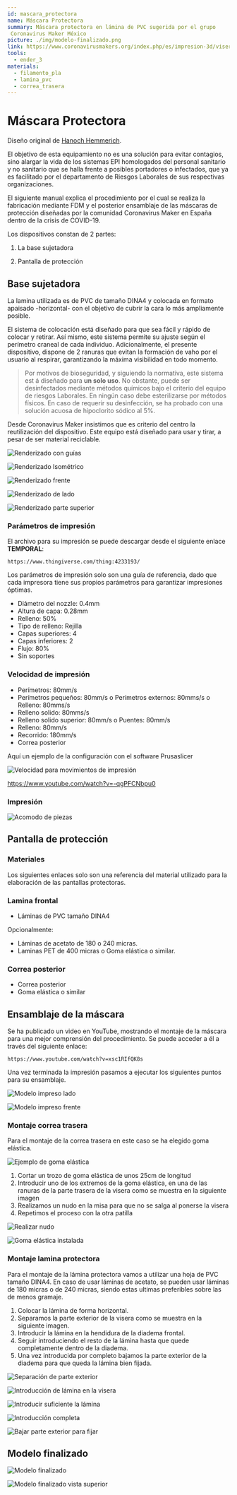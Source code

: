 ```yaml
---
id: mascara_protectora
name: Máscara Protectora
summary: Máscara protectora en lámina de PVC sugerida por el grupo
 Coronavirus Maker México
picture: ./img/modelo-finalizado.png
link: https://www.coronavirusmakers.org/index.php/es/impresion-3d/viseras
tools:
  - ender_3
materials:
  - filamento_pla
  - lamina_pvc
  - correa_trasera
---
```


# Máscara Protectora

Diseño original de [Hanoch Hemmerich](https://www.thingiverse.com/thing:4233193).

El objetivo de esta equipamiento no es una solución para evitar contagios, sino
 alargar la vida de los sistemas EPI homologados del personal sanitario y no sanitario que se halla frente a posibles portadores o infectados, que ya es facilitado por el departamento de Riesgos Laborales de sus respectivas organizaciones.

El siguiente manual explica el procedimiento por el cual se realiza la fabricación mediante FDM y el posterior ensamblaje de las máscaras de protección diseñadas por la comunidad Coronavirus Maker en España dentro de la crisis de COVID-19.

Los dispositivos constan de 2 partes:

1. La base sujetadora

2. Pantalla de protección

## Base sujetadora

La lamina utilizada es de PVC de tamaño DINA4 y colocada en formato apaisado
 -horizontal- con el objetivo de cubrir la cara lo más ampliamente posible.

El sistema de colocación está diseñado para que sea fácil y rápido de colocar y retirar. Así mismo, este sistema permite su ajuste según el perímetro craneal de cada individuo. Adicionalmente, el presente dispositivo, dispone de 2 ranuras que evitan la formación de vaho por el usuario al respirar, garantizando la máxima visibilidad en todo momento.

> Por motivos de bioseguridad, y siguiendo la normativa, este sistema est
>á diseñado para **un solo uso**. No obstante, puede ser desinfectados mediante
> métodos químicos bajo el criterio del equipo de riesgos Laborales. En ningún caso debe esterilizarse por métodos físicos. En caso de requerir su desinfección, se ha probado con una solución acuosa de hipoclorito sódico al 5%.

Desde Coronavirus Maker insistimos que es criterio del centro la reutilización del dispositivo. Este equipo está diseñado para usar y tirar, a pesar de ser material reciclable.

<gallery>

![Renderizado con guías](./img/renderizado-con-guías.png)

![Renderizado Isométrico](./img/renderizado-isométrico.png)

![Renderizado frente](./img/renderizado-frente.png)

![Renderizado de lado](./img/renderizado-de-lado.png)

![Renderizado parte superior](./img/renderizado-parte-superior.png)

</gallery>

### Parámetros de impresión

El archivo para su impresión se puede descargar desde el siguiente enlace **TEMPORAL**:

    https://www.thingiverse.com/thing:4233193/

Los parámetros de impresión solo son una guía de referencia, dado que cada impresora tiene sus propios parámetros para garantizar impresiones óptimas.

- Diámetro del nozzle: 0.4mm
- Altura de capa: 0.28mm
- Relleno: 50%
- Tipo de relleno: Rejilla
- Capas superiores: 4
- Capas inferiores: 2
- Flujo: 80%
- Sin soportes


### Velocidad de impresión

- Perímetros: 80mm/s
- Perímetros pequeños: 80mm/s o Perímetros externos: 80mms/s o Relleno: 80mms/s
- Relleno solido: 80mms/s
- Relleno solido superior: 80mm/s o Puentes: 80mm/s
- Relleno: 80mm/s
- Recorrido: 180mm/s
- Correa posterior

Aquí un ejemplo de la configuración con el software Prusaslicer

![Velocidad para movimientos de impresión](./img/velocidad-para-movimientos-de-impresión.png)

<youtube>https://www.youtube.com/watch?v=-qgPFCNbpu0</youtube>

### Impresión

![Acomodo de piezas](./img/acomodo-de-piezas.png)

## Pantalla de protección

### Materiales

Los siguientes enlaces solo son una referencia del material utilizado para la elaboración de las pantallas protectoras.

### Lamina frontal

- Láminas de PVC tamaño DINA4

Opcionalmente:

 - Láminas de acetato de 180 o 240 micras.
 - Laminas PET de 400 micras o Goma elástica o similar.
 
### Correa posterior

- Correa posterior
- Goma elástica o similar

## Ensamblaje de la máscara

Se ha publicado un video en YouTube, mostrando el montaje de la máscara para una mejor comprensión del procedimiento.
Se puede acceder a él a través del siguiente enlace:

    https://www.youtube.com/watch?v=xsc1RIfQK8s

Una vez terminada la impresión pasamos a ejecutar los siguientes puntos para su
ensamblaje.

<gallery>

![Modelo impreso lado](./img/modelo-impreso-lado.png)

![Modelo impreso frente](./img/modelo-impreso-frente.png)

</gallery>

### Montaje correa trasera

Para el montaje de la correa trasera en este caso se ha elegido goma elástica.

![Ejemplo de goma elástica](./img/ejemplo-goma-elástica.png)

1. Cortar un trozo de goma elástica de unos 25cm de longitud
2. Introducir uno de los extremos de la goma elástica, en una de las ranuras de la parte trasera de la visera como se muestra en la siguiente imagen
3. Realizamos un nudo en la misa para que no se salga al ponerse la visera
4. Repetimos el proceso con la otra patilla

<gallery>

![Realizar nudo](./img/realizar-nudo.png)

![Goma elástica instalada](./img/goma-elástica-instalada.png)

</gallery>

### Montaje lamina protectora

Para el montaje de la lámina protectora vamos a utilizar una hoja de PVC tamaño DINA4. En caso de usar láminas de acetato, se pueden usar láminas de 180 micras o de 240 micras, siendo estas ultimas preferibles sobre las de menos gramaje.

1. Colocar la lámina de forma horizontal.
2. Separamos la parte exterior de la visera como se muestra en la siguiente imagen.
3. Introducir la lámina en la hendidura de la diadema frontal.
4. Seguir introduciendo el resto de la lámina hasta que quede completamente dentro de la diadema.
5. Una vez introducida por completo bajamos la parte exterior de la diadema para que queda la lámina bien fijada.

<gallery>

![Separación de parte exterior](./img/separación-de-parte-exterior-visera.png)

![Introducción de lámina en la visera](./img/introducción-de-lamina-en-visera.png)

![Introducir suficiente la lámina](./img/introducir-suficiente-la-lámina.png)

![Introducción completa](./img/introducción-completa.png)

![Bajar parte exterior para fijar](./img/bajar-parte-exterior-para-fijar.png)

</gallery>

## Modelo finalizado

![Modelo finalizado](./img/modelo-finalizado.png)

![Modelo finalizado vista superior](./img/modelo-finalizado-vista-superior.png)
